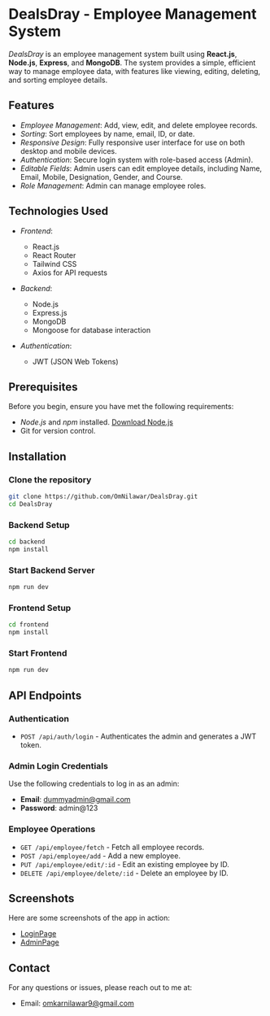 # DealsDray - Employee Management System

*DealsDray* is an employee management system built using **React.js**, **Node.js**, **Express**, and **MongoDB**. The system provides a simple, efficient way to manage employee data, with features like viewing, editing, deleting, and sorting employee details.

## Features

- *Employee Management*: Add, view, edit, and delete employee records.
- *Sorting*: Sort employees by name, email, ID, or date.
- *Responsive Design*: Fully responsive user interface for use on both desktop and mobile devices.
- *Authentication*: Secure login system with role-based access (Admin).
- *Editable Fields*: Admin users can edit employee details, including Name, Email, Mobile, Designation, Gender, and Course.
- *Role Management*: Admin can manage employee roles.

## Technologies Used

- *Frontend*:
  - React.js
  - React Router
  - Tailwind CSS
  - Axios for API requests

- *Backend*:
  - Node.js
  - Express.js
  - MongoDB
  - Mongoose for database interaction

- *Authentication*:
  - JWT (JSON Web Tokens)

## Prerequisites

Before you begin, ensure you have met the following requirements:

- *Node.js* and *npm* installed. [Download Node.js](https://nodejs.org/)
- Git for version control.

## Installation

### Clone the repository

```bash
git clone https://github.com/OmNilawar/DealsDray.git
cd DealsDray
```

### Backend Setup

```bash
cd backend
npm install
```

### Start Backend Server

```bash
npm run dev
```

### Frontend Setup

```bash
cd frontend
npm install
```

### Start Frontend 

```bash
npm run dev
```


## API Endpoints

### Authentication
- `POST /api/auth/login` - Authenticates the admin and generates a JWT token.

### Admin Login Credentials

Use the following credentials to log in as an admin:

- **Email**: dummyadmin@gmail.com
- **Password**: admin@123

### Employee Operations
- `GET /api/employee/fetch` - Fetch all employee records.
- `POST /api/employee/add` - Add a new employee.
- `PUT /api/employee/edit/:id` - Edit an existing employee by ID.
- `DELETE /api/employee/delete/:id` - Delete an employee by ID.

## Screenshots

Here are some screenshots of the app in action:

- [LoginPage](https://ibb.co/p4LKNDd)
- [AdminPage](https://ibb.co/3CkWGqL)

## Contact

For any questions or issues, please reach out to me at:

- Email: omkarnilawar9@gmail.com
